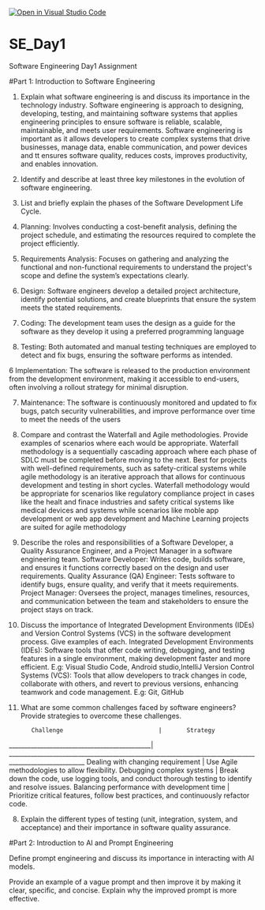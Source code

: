 [![Open in Visual Studio Code](https://classroom.github.com/assets/open-in-vscode-2e0aaae1b6195c2367325f4f02e2d04e9abb55f0b24a779b69b11b9e10269abc.svg)](https://classroom.github.com/online_ide?assignment_repo_id=15594697&assignment_repo_type=AssignmentRepo)
# SE_Day1
Software Engineering Day1 Assignment

#Part 1: Introduction to Software Engineering

1. Explain what software engineering is and discuss its importance in the technology industry.
  Software engineering is approach to designing, developing, testing, and maintaining software systems that applies engineering principles to ensure software is reliable, scalable, maintainable, and meets user requirements.
  Software engineering is important as it allows developers to create complex systems that drive businesses, manage data, enable communication, and power devices and tt ensures software quality, reduces costs, improves productivity, and enables innovation.


2. Identify and describe at least three key milestones in the evolution of software engineering.


3. List and briefly explain the phases of the Software Development Life Cycle.
  1. Planning: Involves conducting a cost-benefit analysis, defining the project schedule, and estimating the resources required to complete the project efficiently.
  
  2. Requirements Analysis: Focuses on gathering and analyzing the functional and non-functional requirements to understand the project's scope and define the system’s expectations clearly.
  
  3. Design: Software engineers develop a detailed project architecture, identify potential solutions, and create blueprints that ensure the system meets the stated requirements.
  
  4. Coding: The development team uses the design as a guide for the software as they develop it using a preferred programming language
  
  5. Testing: Both automated and manual testing techniques are employed to detect and fix bugs, ensuring the software performs as intended.
  
  6 Implementation: The software is released to the production environment from the development environment, making it accessible to end-users, often involving a rollout strategy for minimal disruption.
  
  7. Maintenance: The software is continuously monitored and updated to fix bugs, patch security vulnerabilities, and improve performance over time to meet the needs of the users
   

4. Compare and contrast the Waterfall and Agile methodologies. Provide examples of scenarios where each would be appropriate.
  Waterfall methodology is a sequentially cascading approach where each phase of SDLC must be completed before moving to the next. Best for projects with well-defined requirements, such as safety-critical systems while agile methodology is an iterative approach that allows for continuous development and testing in short cycles.
  Waterfall methodology would be appropriate for scenarios like regulatory compliance project in cases like the healt and finace industries and safety critical systems like medical devices and systems while scenarios like moble app development or web app development and Machine Learning projects are suited for agile methodology

5. Describe the roles and responsibilities of a Software Developer, a Quality Assurance Engineer, and a Project Manager in a software engineering team.
  Software Developer: Writes code, builds software, and ensures it functions correctly based on the design and user requirements.
  Quality Assurance (QA) Engineer: Tests software to identify bugs, ensure quality, and verify that it meets requirements.
  Project Manager: Oversees the project, manages timelines, resources, and communication between the team and stakeholders to ensure the project stays on track.

6. Discuss the importance of Integrated Development Environments (IDEs) and Version Control Systems (VCS) in the software development process. Give examples of each.
  Integrated Development Environments (IDEs): Software tools that offer code writing, debugging, and testing features in a single environment, making development faster and more efficient. E.g: Visual Studio Code, Android studio,IntelliJ
  Version Control Systems (VCS): Tools that allow developers to track changes in code, collaborate with others, and revert to previous versions, enhancing teamwork and code management. E.g:  Git, GitHub

7. What are some common challenges faced by software engineers? Provide strategies to overcome these challenges.
   
          Challenge                           |       Strategy
 _____________________________________________| ______________________________________________________________________________________________________
  Dealing with changing requirement           | Use Agile methodologies to allow flexibility.
  Debugging complex systems                   | Break down the code, use logging tools, and conduct thorough testing to identify and resolve issues.
  Balancing performance with development time | Prioritize critical features, follow best practices, and continuously refactor code.

8. Explain the different types of testing (unit, integration, system, and acceptance) and their importance in software quality assurance.


#Part 2: Introduction to AI and Prompt Engineering


Define prompt engineering and discuss its importance in interacting with AI models.


Provide an example of a vague prompt and then improve it by making it clear, specific, and concise. Explain why the improved prompt is more effective.
